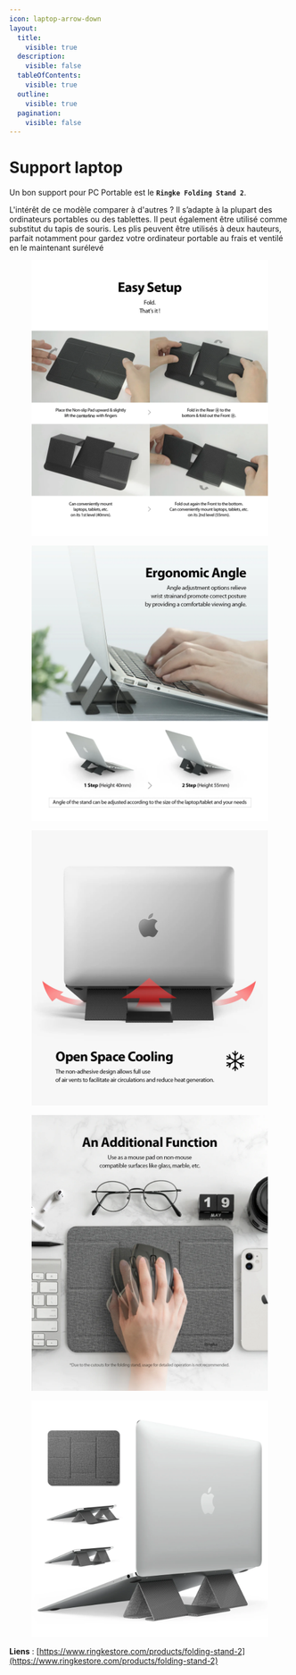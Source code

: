 ```yaml
---
icon: laptop-arrow-down
layout:
  title:
    visible: true
  description:
    visible: false
  tableOfContents:
    visible: true
  outline:
    visible: true
  pagination:
    visible: false
---
```


# Support laptop

Un bon support pour PC Portable est le **`Ringke Folding Stand 2`**.

L'intérêt de ce modèle comparer à d'autres ? Il s’adapte à la plupart des ordinateurs portables ou des tablettes. Il peut également être utilisé comme substitut du tapis de souris. Les plis peuvent être utilisés à deux hauteurs, parfait notamment pour gardez votre ordinateur portable au frais et ventilé en le maintenant surélevé

<div><figure><img src="../../../.gitbook/assets/FOLDING_STAND_2_sub9 (1).webp" alt=""><figcaption></figcaption></figure> <figure><img src="../../../.gitbook/assets/FOLDING_STAND_2_sub2 (1).webp" alt=""><figcaption></figcaption></figure> <figure><img src="../../../.gitbook/assets/FOLDING_STAND_2_sub3 (1).webp" alt=""><figcaption></figcaption></figure> <figure><img src="../../../.gitbook/assets/FOLDING_STAND_2_sub5 (1).webp" alt=""><figcaption></figcaption></figure> <figure><img src="../../../.gitbook/assets/RINGKE_ACC_FOLDING_STAND_2_main (1).webp" alt=""><figcaption></figcaption></figure></div>

**Liens** : [https://www.ringkestore.com/products/folding-stand-2](https://www.ringkestore.com/products/folding-stand-2)
